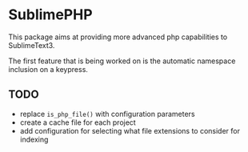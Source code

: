 SublimePHP
==========

This package aims at providing more advanced php capabilities to SublimeText3.

The first feature that is being worked on is the automatic namespace inclusion on a keypress.


TODO
----

* replace `is_php_file()` with configuration parameters
* create a cache file for each project
* add configuration for selecting what file extensions to consider for indexing
